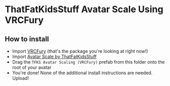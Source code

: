 ThatFatKidsStuff Avatar Scale Using VRCFury
==

## How to install
* Import [VRCFury](https://vrcfury.com) (that's the package you're looking at right now!)
* Import [Avatar Scale by ThatFatKidsStuff](https://thatfatkidsmom.gumroad.com/l/dbezuo)
* Drag the `TFKS Avatar Scaling (VRCFury)` prefab from this folder onto the root of your avatar
* You're done! None of the additional install instructions are needed. Upload!
